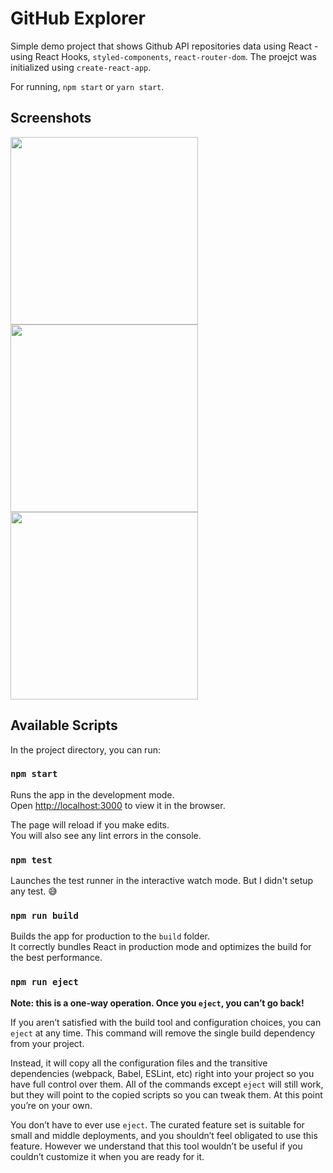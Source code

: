 # GitHub Explorer

Simple demo project that shows Github API repositories data using React - using React Hooks, `styled-components`, `react-router-dom`. The proejct was initialized using `create-react-app`.

For running, `npm start` or `yarn start`.

## Screenshots

<img src="https://i.imgur.com/rqtqcHx.png" width="300"><img src="https://i.imgur.com/3WTrfoX.png" width="300"><img src="https://i.imgur.com/NKPcdyU.png" width="300">

## Available Scripts

In the project directory, you can run:

### `npm start`

Runs the app in the development mode.\
Open [http://localhost:3000](http://localhost:3000) to view it in the browser.

The page will reload if you make edits.\
You will also see any lint errors in the console.

### `npm test`

Launches the test runner in the interactive watch mode. But I didn't setup any test. :sweat_smile:

### `npm run build`

Builds the app for production to the `build` folder.\
It correctly bundles React in production mode and optimizes the build for the best performance.

### `npm run eject`

**Note: this is a one-way operation. Once you `eject`, you can’t go back!**

If you aren’t satisfied with the build tool and configuration choices, you can `eject` at any time. This command will remove the single build dependency from your project.

Instead, it will copy all the configuration files and the transitive dependencies (webpack, Babel, ESLint, etc) right into your project so you have full control over them. All of the commands except `eject` will still work, but they will point to the copied scripts so you can tweak them. At this point you’re on your own.

You don’t have to ever use `eject`. The curated feature set is suitable for small and middle deployments, and you shouldn’t feel obligated to use this feature. However we understand that this tool wouldn’t be useful if you couldn’t customize it when you are ready for it.
